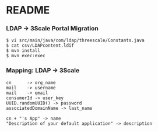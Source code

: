 # README #

### LDAP -> 3Scale Portal Migration

	$ vi src/main/java/com/ldap/threescale/Constants.java
	$ cat csv/LDAPcontent.ldif
	$ mvn install
	$ mvn exec:exec

### Mapping: LDAP -> 3Scale 

	cn 		-> org_name
	mail 	-> username
	mail 	-> email
	consumerId -> user_key
	UUID.randomUUID() -> password
	associatedDomainName -> last_name
	
	cn + "'s App" -> name
	"Description of your default application" -> description
	